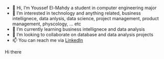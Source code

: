 - 👋 Hi, I’m Youssef El-Mahdy a student in computer engineering major 
- 👀 I’m interested in technology and anything related, business intellignece, data anlysis, data science, project management, product management, physcology, ... etc 
- 🌱 I’m currently learning business intellignece and data analysis 
- 💞️ I’m looking to collaborate on database and data analysis projects 
- 📫 You can reach me via <a href="https://www.linkedin.com/in/youssef-elmahdy/m">LinkedIn</a>

Hi there 

<!---
yossef-elmahdy/yossef-elmahdy is a ✨ special ✨ repository because its `README.md` (this file) appears on your GitHub profile.
You can click the Preview link to take a look at your changes.
--->
